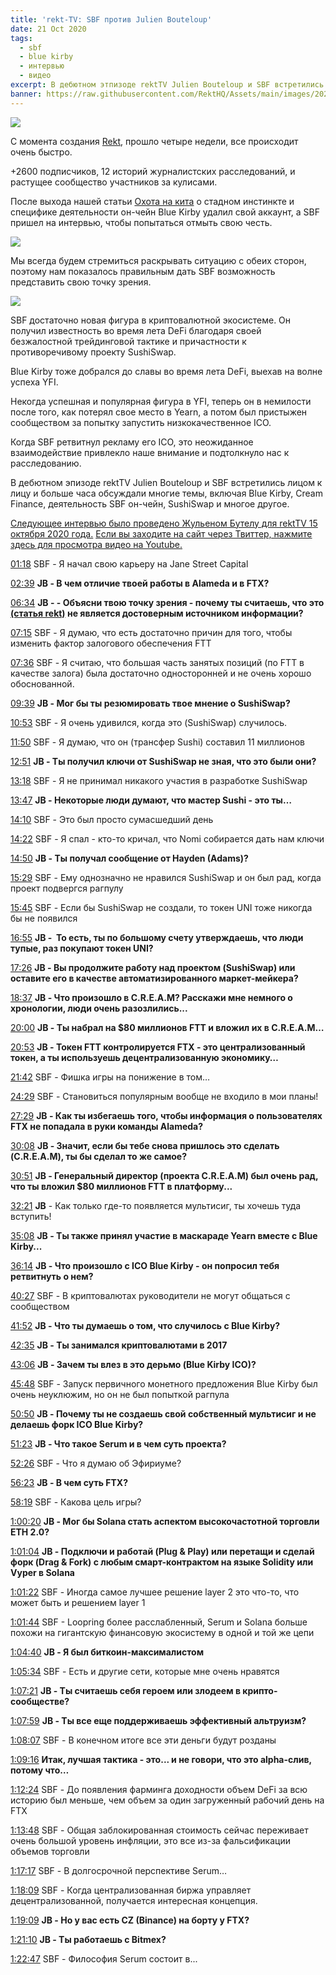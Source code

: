 ```yaml
---
title: 'rekt-TV: SBF против Julien Bouteloup'
date: 21 Oct 2020
tags:
  - sbf
  - blue kirby
  - интервью
  - видео
excerpt: В дебютном этпизоде rektTV Julien Bouteloup и SBF встретились лицом к лицу и больше часа обсуждали Blue Kirby, Cream Finance, деятельность SBF он-чейн, SushiSwap и многое другое.
banner: https://raw.githubusercontent.com/RektHQ/Assets/main/images/2020/10/banner-6.png
---
```


![](https://raw.githubusercontent.com/RektHQ/Assets/main/images/2020/10/banner-6.png)

С момента создания [Rekt](/), прошло четыре недели, все происходит очень быстро.

+2600 подписчиков, 12 историй журналистских расследований, и растущее сообщество участников за кулисами.

После выхода нашей статьи [Охота на кита](/whale-hunt-sbf-blue-kirby/) о стадном инстинкте и специфике деятельности он-чейн Blue Kirby удалил свой аккаунт, а SBF пришел на интервью, чтобы попытаться отмыть свою честь.

![](https://lh5.googleusercontent.com/JL0Rydj-558_hm_RG9y2GDn9eE3fKN3mICnOJtORRJCu1n24PL8j0y82SKmCGsTLSBnlTjzjBYMFIMnTaCqPnsTH_VxkSdYRP06rMzijLnc53l9dMS9q7-_hrfVYB6YiaqdCtB6-)

Мы всегда будем стремиться раскрывать ситуацию с обеих сторон, поэтому нам показалось правильным дать SBF возможность представить свою точку зрения. 

![](https://lh5.googleusercontent.com/mswHcnSFc6fAO2athhZe-r9PTfr57SV6_lvvQMLR05f9enItaFEby0x65ZJ0uqWOc3_SV8VuPjtYdM5Ym_Dvdj7cPmvbQylvK0hxEpTEo0IP9C3x6VqiYvL2GqmY2kaod4TWJvTc)

SBF достаточно новая фигура в криптовалютной экосистеме. Он получил известность во время лета DeFi благодаря своей безжалостной трейдинговой тактике и причастности к противоречивому проекту SushiSwap.

Blue Kirby тоже добрался до славы во время лета DeFi, выехав на волне успеха YFI.  

Некогда успешная и популярная фигура в YFI, теперь он в немилости после того, как потерял свое место в Yearn, а потом был пристыжен сообществом за попытку запустить низкокачественное ICO. 

Когда SBF ретвитнул рекламу его ICO, это неожиданное взаимодействие привлекло наше внимание и подтолкнуло нас к расследованию.

В дебютном эпизоде rektTV Julien Bouteloup и SBF встретились лицом к лицу и больше часа обсуждали многие темы, включая Blue Kirby, Cream Finance, деятельность SBF он-чейн, SushiSwap и многое другое.

[Следующее интервью было проведено Жульеном Бутелу для rektTV 15 октября 2020 года.](https://youtu.be/7mxSOWxRMC8)
[Если вы заходите на сайт через Твиттер, нажмите здесь для просмотра видео на Youtube.](https://youtu.be/7mxSOWxRMC8)

[01:18](https://www.youtube.com/watch?v=7mxSOWxRMC8&t=78s) SBF - Я начал свою карьеру на Jane Street Capital

[02:39](https://www.youtube.com/watch?v=7mxSOWxRMC8&t=159s) **JB - В чем отличие твоей работы в Alameda и в FTX?**

[06:34](https://www.youtube.com/watch?v=7mxSOWxRMC8&t=394s) **JB - - Объясни твою точку зрения - почему ты считаешь, что это [(статья rekt)](/whale-hunt-sbf-blue-kirby/) не является достоверным источником информации?**

[07:15](https://www.youtube.com/watch?v=7mxSOWxRMC8&t=435s) SBF - Я думаю, что есть достаточно причин для того, чтобы изменить фактор залогового обеспечения FTT

[07:36](https://www.youtube.com/watch?v=7mxSOWxRMC8&t=456s) SBF - Я считаю, что большая часть занятых позиций (по FTT в качестве залога) была достаточно односторонней и не очень хорошо обоснованной.

[09:39](https://www.youtube.com/watch?v=7mxSOWxRMC8&t=579s) **JB - Мог бы ты резюмировать твое мнение о SushiSwap?**

[10:53](https://www.youtube.com/watch?v=7mxSOWxRMC8&t=653s) SBF - Я очень удивился, когда это (SushiSwap) случилось.

[11:50](https://www.youtube.com/watch?v=7mxSOWxRMC8&t=710s) SBF - Я думаю, что он (трансфер Sushi) составил 11 миллионов

[12:51](https://www.youtube.com/watch?v=7mxSOWxRMC8&t=771s) **JB - Ты получил ключи от SushiSwap не зная, что это были они?**

[13:18](https://www.youtube.com/watch?v=7mxSOWxRMC8&t=798s) SBF - Я не принимал никакого участия в разработке SushiSwap

[13:47](https://www.youtube.com/watch?v=7mxSOWxRMC8&t=827s) **JB - Некоторые люди думают, что мастер Sushi - это ты…**

[14:10](https://www.youtube.com/watch?v=7mxSOWxRMC8&t=850s) SBF - Это был просто сумасшедший день

[14:22](https://www.youtube.com/watch?v=7mxSOWxRMC8&t=862s) SBF - Я спал - кто-то кричал, что Nomi собирается дать нам ключи

[14:50](https://www.youtube.com/watch?v=7mxSOWxRMC8&t=890s) **JB - Ты получал сообщение от Hayden (Adams)?**

[15:29](https://www.youtube.com/watch?v=7mxSOWxRMC8&t=929s) SBF - Ему однозначно не нравился SushiSwap и он был рад, когда проект подвергся рагпулу

[15:45](https://www.youtube.com/watch?v=7mxSOWxRMC8&t=945s) SBF - Если бы SushiSwap не создали, то токен UNI тоже никогда бы не появился

[16:55](https://www.youtube.com/watch?v=7mxSOWxRMC8&t=1015s) **JB -  То есть, ты по большому счету утверждаешь, что люди тупые, раз покупают токен UNI?**

[17:26](https://www.youtube.com/watch?v=7mxSOWxRMC8&t=1046s) **JB - Вы продолжите работу над проектом (SushiSwap) или оставите его в качестве автоматизированного маркет-мейкера?**

[18:37](https://www.youtube.com/watch?v=7mxSOWxRMC8&t=1117s) **JB - Что произошло в C.R.E.A.M? Расскажи мне немного о хронологии, люди очень разозлились...**

[20:00](https://www.youtube.com/watch?v=7mxSOWxRMC8&t=1200s) **JB - Ты набрал на  $80 миллионов FTT и вложил их в C.R.E.A.M…**

[20:53](https://www.youtube.com/watch?v=7mxSOWxRMC8&t=1253s) **JB - Токен FTT контролируется FTX - это централизованный токен, а ты используешь децентрализованную экономику…**

[21:42](https://www.youtube.com/watch?v=7mxSOWxRMC8&t=1302s) SBF - Фишка игры на понижение в том…

[24:29](https://www.youtube.com/watch?v=7mxSOWxRMC8&t=1469s) SBF - Становиться популярным вообще не входило в мои планы!

[27:29](https://www.youtube.com/watch?v=7mxSOWxRMC8&t=1649s) **JB - Как ты избегаешь того, чтобы информация о пользователях FTX не попадала в руки команды Аlameda?**

[30:08](https://www.youtube.com/watch?v=7mxSOWxRMC8&t=1808s) **JB - Значит, если бы тебе снова пришлось это сделать (C.R.E.A.M), ты бы сделал то же самое?**

[30:51](https://www.youtube.com/watch?v=7mxSOWxRMC8&t=1851s) **JB - Генеральный директор (проекта C.R.E.A.M) был очень рад, что ты вложил $80 миллионов FTT в платформу...**

[32:21](https://www.youtube.com/watch?v=7mxSOWxRMC8&t=1941s) **JB** - Как только где-то появляется мультисиг, ты хочешь туда вступить!

[35:08](https://www.youtube.com/watch?v=7mxSOWxRMC8&t=2108s) **JB - Ты также принял участие в маскараде Yearn вместе с Blue Kirby...**

[36:14](https://www.youtube.com/watch?v=7mxSOWxRMC8&t=2174s) **JB - Что произошло с ICO Blue Kirby - он попросил тебя ретвитнуть о нем?**

[40:27](https://www.youtube.com/watch?v=7mxSOWxRMC8&t=2427s) SBF - В криптовалютах руководители  не могут общаться с сообществом

[41:52](https://www.youtube.com/watch?v=7mxSOWxRMC8&t=2512s) **JB - Что ты думаешь о том, что случилось с Blue Kirby?**

[42:35](https://www.youtube.com/watch?v=7mxSOWxRMC8&t=2555s) **JB - Ты занимался криптовалютами в 2017**

[43:06](https://www.youtube.com/watch?v=7mxSOWxRMC8&t=2586s) **JB - Зачем ты влез в это дерьмо (Blue Kirby ICO)?**

[45:48](https://www.youtube.com/watch?v=7mxSOWxRMC8&t=2748s) SBF - Запуск первичного монетного предложения Blue Kirby  был очень неуклюжим, но он не был попыткой рагпула

[50:50](https://www.youtube.com/watch?v=7mxSOWxRMC8&t=3050s) **JB - Почему ты не создаешь свой собственный мультисиг и не делаешь форк ICO Blue Kirby?**

[51:23](https://www.youtube.com/watch?v=7mxSOWxRMC8&t=3083s) **JB - Что такое Serum и в чем суть проекта?**

[52:26](https://www.youtube.com/watch?v=7mxSOWxRMC8&t=3146s) SBF - Что я думаю об Эфириуме?

[56:23](https://www.youtube.com/watch?v=7mxSOWxRMC8&t=3383s) **JB - В чем суть FTX?**

[58:19](https://www.youtube.com/watch?v=7mxSOWxRMC8&t=3499s) SBF - Какова цель игры?

[1:00:20](https://www.youtube.com/watch?v=7mxSOWxRMC8&t=3620s) **JB - Мог бы Solana стать аспектом высокочастотной торговли ETH 2.0?**

[1:01:04](https://www.youtube.com/watch?v=7mxSOWxRMC8&t=3664s) **JB - Подключи и работай (Plug & Play) или перетащи и сделай форк (Drag & Fork) с любым смарт-контрактом на языке Solidity или Vyper в Solana**

[1:01:22](https://www.youtube.com/watch?v=7mxSOWxRMC8&t=3682s) SBF - Иногда самое лучшее решение layer 2 это что-то, что может быть и решением layer 1

[1:01:44](https://www.youtube.com/watch?v=7mxSOWxRMC8&t=3704s) SBF - Loopring более расслабленный, Serum и Solana больше похожи на гигантскую финансовую экосистему в одной и той же цепи

[1:04:40](https://www.youtube.com/watch?v=7mxSOWxRMC8&t=3880s) **JB - Я был биткоин-максималистом**

[1:05:34](https://www.youtube.com/watch?v=7mxSOWxRMC8&t=3934s) SBF - Есть и другие сети, которые мне очень нравятся

[1:07:21](https://www.youtube.com/watch?v=7mxSOWxRMC8&t=4041s) **JB - Ты считаешь себя героем или злодеем в крипто-сообществе?**

[1:07:59](https://www.youtube.com/watch?v=7mxSOWxRMC8&t=4079s) **JB - Ты все еще поддерживаешь эффективный альтруизм?**

[1:08:07](https://www.youtube.com/watch?v=7mxSOWxRMC8&t=4087s) SBF - В конечном итоге все эти деньги будут розданы

[1:09:16](https://www.youtube.com/watch?v=7mxSOWxRMC8&t=4156s) **Итак, лучшая тактика - это... и не говори, что это alpha-слив, потому что…**

[1:12:24](https://www.youtube.com/watch?v=7mxSOWxRMC8&t=4344s) SBF - До появления фарминга доходности объем DeFi за всю историю был меньше, чем объем за один загруженный рабочий день на FTX

[1:13:48](https://www.youtube.com/watch?v=7mxSOWxRMC8&t=4428s) SBF - Общая заблокированная стоимость сейчас переживает очень большой уровень инфляции, это все из-за фальсификации объемов торговли

[1:17:17](https://www.youtube.com/watch?v=7mxSOWxRMC8&t=4637s) SBF - В долгосрочной перспективе Serum…

[1:18:09](https://www.youtube.com/watch?v=7mxSOWxRMC8&t=4689s) SBF - Когда централизованная биржа управляет децентрализованной, получается интересная концепция.

[1:19:09](https://www.youtube.com/watch?v=7mxSOWxRMC8&t=4749s) **JB - Но у вас есть CZ (Binance) на борту у FTX?**

[1:21:10](https://www.youtube.com/watch?v=7mxSOWxRMC8&t=4870s) **JB - Ты работаешь с Bitmex?**

[1:22:47](https://www.youtube.com/watch?v=7mxSOWxRMC8&t=4967s) SBF - Философия Serum состоит в...
